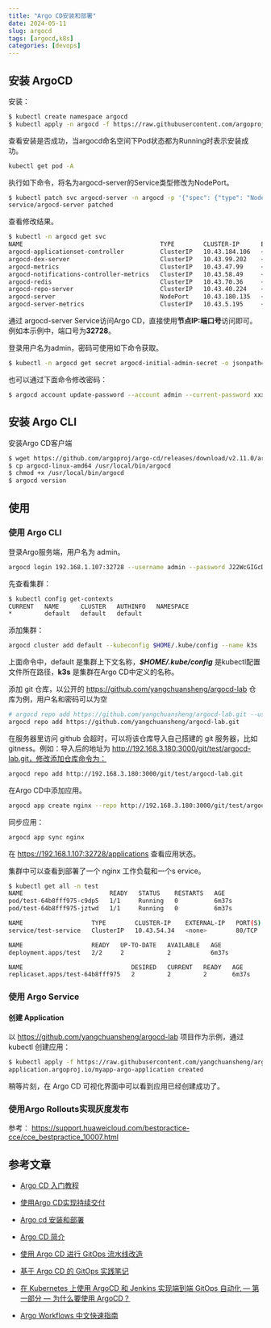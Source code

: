 ```yaml
---
title: "Argo CD安装和部署"
date: 2024-05-11
slug: argocd
tags: [argocd,k8s]
categories: [devops]
---
```


## 安装 ArgoCD

安装：

```bash
$ kubectl create namespace argocd
$ kubectl apply -n argocd -f https://raw.githubusercontent.com/argoproj/argo-cd/stable/manifests/install.yaml
```

查看安装是否成功，当argocd命名空间下Pod状态都为Running时表示安装成功。

```bash
kubectl get pod -A
```

执行如下命令，将名为argocd-server的Service类型修改为NodePort。

```bash
$ kubectl patch svc argocd-server -n argocd -p '{"spec": {"type": "NodePort"}}'
service/argocd-server patched
```

查看修改结果。

```bash
$ kubectl -n argocd get svc
NAME                                      TYPE        CLUSTER-IP      EXTERNAL-IP   PORT(S)                      AGE
argocd-applicationset-controller          ClusterIP   10.43.184.106   <none>        7000/TCP,8080/TCP            24h
argocd-dex-server                         ClusterIP   10.43.99.202    <none>        5556/TCP,5557/TCP,5558/TCP   24h
argocd-metrics                            ClusterIP   10.43.47.99     <none>        8082/TCP                     24h
argocd-notifications-controller-metrics   ClusterIP   10.43.58.49     <none>        9001/TCP                     24h
argocd-redis                              ClusterIP   10.43.70.36     <none>        6379/TCP                     24h
argocd-repo-server                        ClusterIP   10.43.40.224    <none>        8081/TCP,8084/TCP            24h
argocd-server                             NodePort    10.43.180.135   <none>        80:31912/TCP,443:32728/TCP   24h
argocd-server-metrics                     ClusterIP   10.43.5.195     <none>        8083/TCP                     24h
```

通过 argocd-server Service访问Argo CD，直接使用**节点IP:端口号**访问即可。例如本示例中，端口号为**32728**。

登录用户名为admin，密码可使用如下命令获取。

```bash
$ kubectl -n argocd get secret argocd-initial-admin-secret -o jsonpath="{.data.password}" | base64 -d;echo
```

也可以通过下面命令修改密码：

```bash
$ argocd account update-password --account admin --current-password xxxx --new-password xxxx
```

## 安装 Argo CLI

安装Argo CD客户端

```bash
$ wget https://github.com/argoproj/argo-cd/releases/download/v2.11.0/argocd-linux-amd64
$ cp argocd-linux-amd64 /usr/local/bin/argocd
$ chmod +x /usr/local/bin/argocd
$ argocd version
```



## 使用

### 使用 Argo CLI

登录Argo服务端，用户名为 admin。

```bash
argocd login 192.168.1.107:32728 --username admin --password J22WcGIGcDnbmOtB
```

先查看集群：

```bash
$ kubectl config get-contexts
CURRENT   NAME      CLUSTER   AUTHINFO   NAMESPACE
*         default   default   default
```

添加集群：

```bash
argocd cluster add default --kubeconfig $HOME/.kube/config --name k3s
```

上面命令中，default 是集群上下文名称，***$HOME/.kube/config*** 是kubectl配置文件所在路径，**k3s** 是集群在Argo CD中定义的名称。

添加 git 仓库，以公开的 https://github.com/yangchuansheng/argocd-lab 仓库为例，用户名和密码可以为空

```bash
# argocd repo add https://github.com/yangchuansheng/argocd-lab.git --username <username> --password <password>
argocd repo add https://github.com/yangchuansheng/argocd-lab.git
```

在服务器里访问 github 会超时，可以将该仓库导入自己搭建的 git 服务器，比如 gitness。例如：导入后的地址为 http://192.168.3.180:3000/git/test/argocd-lab.git，修改添加仓库命令为：

```bash
argocd repo add http://192.168.3.180:3000/git/test/argocd-lab.git
```

在Argo CD中添加应用。

```bash
argocd app create nginx --repo http://192.168.3.180:3000/git/test/argocd-lab.git --path dev --dest-server https://192.168.1.107:6443 --dest-namespace test
```

同步应用：

```bash
argocd app sync nginx
```

在 https://192.168.1.107:32728/applications 查看应用状态。

集群中可以查看到部署了一个 nginx 工作负载和一个s ervice。

```bash
$ kubectl get all -n test
NAME                        READY   STATUS    RESTARTS   AGE
pod/test-64b8fff975-c9dp5   1/1     Running   0          6m37s
pod/test-64b8fff975-jztwd   1/1     Running   0          6m37s

NAME                   TYPE        CLUSTER-IP    EXTERNAL-IP   PORT(S)   AGE
service/test-service   ClusterIP   10.43.54.34   <none>        80/TCP    6m37s

NAME                   READY   UP-TO-DATE   AVAILABLE   AGE
deployment.apps/test   2/2     2            2           6m37s

NAME                              DESIRED   CURRENT   READY   AGE
replicaset.apps/test-64b8fff975   2         2         2       6m37s
```

### 使用 Argo Service

#### 创建 Application

以 https://github.com/yangchuansheng/argocd-lab 项目作为示例，通过 kubectl 创建应用：

```bash
$ kubectl apply -f https://raw.githubusercontent.com/yangchuansheng/argocd-lab/main/application.yaml
application.argoproj.io/myapp-argo-application created
```

稍等片刻，在 Argo CD 可视化界面中可以看到应用已经创建成功了。

### 使用Argo Rollouts实现灰度发布

参考： https://support.huaweicloud.com/bestpractice-cce/cce_bestpractice_10007.html

## 参考文章

- [Argo CD 入门教程](https://icloudnative.io/posts/getting-started-with-argocd/)
- [使用Argo CD实现持续交付](https://support.huaweicloud.com/bestpractice-cce/cce_bestpractice_10007.html)

- [Argo cd 安装和部署](https://www.jobcher.com/argocd/)
- [Argo CD 简介](https://mafeifan.com/DevOps/K8s/k8s-%E5%9F%BA%E7%A1%80-%E4%BD%BF%E7%94%A8argocd.html)
- [使用 Argo CD 进行 GitOps 流水线改造](https://www.51cto.com/article/768181.html)

- [基于 Argo CD 的 GitOps 实践笔记](https://www.aneasystone.com/archives/2023/05/gitops-with-argocd.html)
- [在 Kubernetes 上使用 ArgoCD 和 Jenkins 实现端到端 GitOps 自动化 — 第一部分 — 为什么要使用 ArgoCD？](https://emrah-t.medium.com/extending-your-ci-cd-pipeline-with-gitops-an-end-to-end-automation-with-argocd-and-jenkins-on-f6c39b3dcb21)

- [Argo Workflows 中文快速指南](https://cloud.tencent.com/developer/article/2226811)

